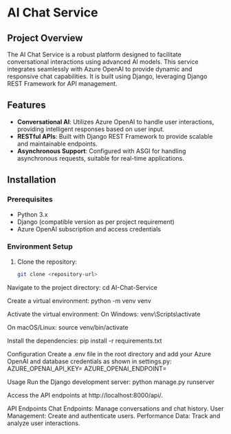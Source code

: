# AI Chat Service

## Project Overview
The AI Chat Service is a robust platform designed to facilitate conversational interactions using advanced AI models. This service integrates seamlessly with Azure OpenAI to provide dynamic and responsive chat capabilities. It is built using Django, leveraging Django REST Framework for API management.

## Features
- **Conversational AI**: Utilizes Azure OpenAI to handle user interactions, providing intelligent responses based on user input.
- **RESTful APIs**: Built with Django REST Framework to provide scalable and maintainable endpoints.
- **Asynchronous Support**: Configured with ASGI for handling asynchronous requests, suitable for real-time applications.

## Installation

### Prerequisites
- Python 3.x
- Django (compatible version as per project requirement)
- Azure OpenAI subscription and access credentials

### Environment Setup
1. Clone the repository:
   ```bash
   git clone <repository-url>
Navigate to the project directory:
cd AI-Chat-Service

Create a virtual environment:
python -m venv venv

Activate the virtual environment:
On Windows:
venv\Scripts\activate

On macOS/Linux:
source venv/bin/activate

Install the dependencies:
pip install -r requirements.txt

Configuration
Create a .env file in the root directory and add your Azure OpenAI and database credentials as shown in settings.py:
AZURE_OPENAI_API_KEY=<your-api-key>
AZURE_OPENAI_ENDPOINT=<your-endpoint>

Usage
Run the Django development server:
python manage.py runserver

Access the API endpoints at http://localhost:8000/api/.

API Endpoints
Chat Endpoints: Manage conversations and chat history.
User Management: Create and authenticate users.
Performance Data: Track and analyze user interactions.